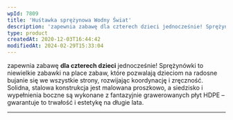 ```yaml
---
wpId: 7809
title: 'Huśtawka sprężynowa Wodny Świat'
description: 'zapewnia zabawę dla czterech dzieci jednocześnie! Sprężynówki to niewielkie zabawki na place zabaw, które pozwalają dzieciom na radosne bujanie się we wszystkie strony, rozwijając koordynację i zręczność. Solidna, stalowa konstrukcja jest malowana proszkowo, a siedzisko i wypełnienia boczne są wykonane z fantazyjnie grawerowanych płyt HDPE – gwarantuje to trwałość i estetykę na długie lata.'
type: product
createdAt: 2020-12-03T16:44:42
modifiedAt: 2024-02-29T15:33:04
---
```



zapewnia zabawę **dla czterech dzieci** jednocześnie! Sprężynówki to niewielkie zabawki na place zabaw, które pozwalają dzieciom na radosne bujanie się we wszystkie strony, rozwijając koordynację i zręczność. Solidna, stalowa konstrukcja jest malowana proszkowo, a siedzisko i wypełnienia boczne są wykonane z fantazyjnie grawerowanych płyt HDPE – gwarantuje to trwałość i estetykę na długie lata.

* * *